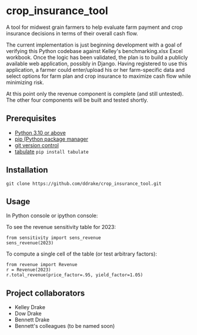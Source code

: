# crop_insurance_tool

A tool for midwest grain farmers to help evaluate farm payment and crop insurance decisions in terms of their overall cash flow.

The current implementation is just beginning development with a goal of verifying this Python codebase against Kelley's benchmarking.xlsx Excel workbook.  Once the logic has been validated, the plan is to build a publicly available web application, possibly in Django.  Having registered to use this application, a farmer could enter/upload his or her farm-specific data and select options for farm plan and crop insurance to maximize cash flow while minimizing risk.

At this point only the revenue component is complete (and still untested).  The other four components will be built and tested shortly.

## Prerequisites 

- [Python 3.10 or above](https://www.python.org/)
- [pip (Python package manager](https://pip.pypa.io/en/stable/installation/)
- [git version control](https://git-scm.com/downloads)
- [tabulate](https://pypi.org/project/tabulate/) `pip install tabulate`

## Installation

`git clone https://github.com/ddrake/crop_insurance_tool.git`

## Usage

In Python console or ipython console:

To see the revenue sensitivity table for 2023:

```
from sensitivity import sens_revenue
sens_revenue(2023)
```

To compute a single cell of the table (or test arbitrary factors): 

```
from revenue import Revenue
r = Revenue(2023)
r.total_revenue(price_factor=.95, yield_factor=1.05)
```

## Project collaborators

- Kelley Drake
- Dow Drake
- Bennett Drake
- Bennett's colleagues (to be named soon)

